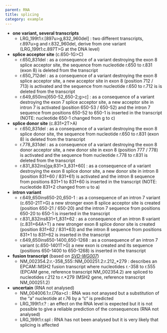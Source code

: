 ```yaml
---
parent: RNA
title: splicing
category: example
---
```


*	**one variant, several transcripts**
	*	LRG\_199t1:r.[897u>g,832_960del]
	:	two different transcripts, r.897u>g and r.832_960del, derive from one variant (LRG\_199t1:c.897T>G at the DNA level)
*	**splice acceptor site** (c.650-1G>C)
	*	r.650\_831del
	:	as a consequence of a variant destroying the exon 8 splice acceptor site, the sequence from nucleotide r.650 to r.831 (exon 8) is deleted from the transcript
	*	r.650\_712del
	:	as a consequence of a variant destroying the exon 8 splice acceptor site, a new acceptor site in exon 8 (position 712 / 713) is activated and the sequence from nucleotide r.650 to r.712 is is deleted from the transcript
	*	r.649\_650ins[650-52\_650-2;g>c]
	:	as a consequence of a variant destroying the exon 7 splice acceptor site, a new acceptor site in intron 7 is activated (position 650-53 / 650-52) and the intron 7 sequence from positions 650-52 to 650-1 is inserted in the transcript (NOTE: nucleotide 650-1 changed from g to c)
*	**splice donor site** (c.831+2T>A)
	*	r.650\_831del
	:	as a consequence of a variant destroying the exon 8 splice donor site, the sequence from nucleotide r.650 to r.831 (exon 8) is deleted from the transcript
	*	r.778\_831del
	:	as a consequence of a variant destroying the exon 8 donor acceptor site, a new donor site in exon 8 (position 777 / 778) is activated and the sequence from nucleotide r.778 to r.831 is deleted from the transcript
	*	r.831\_832ins[ga;831+3\_831+60]
	:	as a consequence of a variant destroying the exon 8 splice donor site, a new donor site in intron 8 (position 831+60 / 831+61) is activated and the intron 8 sequence from positions 831+1 to 831+60 is inserted in the transcript (NOTE: nucleotide 831+2 changed from u to a)
*	**intron variant**
	*	r.649\_650ins650-20\_650-1
	:	as a consequence of an intron 7 variant (c.650-21T>G) a new stronger exon 8 splice acceptor site is created (position 650-21 / 650-20) and the intron 7 sequence from positions 650-20 to 650-1 is inserted in the transcript
	*	r.831\_832ins831+1\_831+62
	:	as a consequence of an intron 8 variant (c.831+64A>T) a new stronger exon 8 splice donor site is created (position 831+62 / 831+63) and the intron 8 sequence from positions 831+1 to 831+62 is inserted in the transcript
	*	r.649\_650ins650-1400\_650-1268
	:	as a consequence of an intron 7 variant (c.650-1401T>G) a new exon is created and its sequence (positions 650-1400 to 650-1268) is inserted in the transcript
*	**fusion transcript** (based on [_SVD-WG007_](/bg-material/consultation/svd-wg007/)) 
	*	NM\_002354.2:r.-358\_555::NM\_000251.2:r.212\_\*279
	:	describes an EPCAM::MSH2 fusion transcript where nucleotides r.-358 to r.555 (EPCAM gene, reference transcript NM\_002354.2) are spliced to nucleotides r.212 to r.\*279 (MSH2 gene, reference transcript NM\_000251.2)
*	**uncertain** (RNA not analysed)
	*	NM\_004006.1:r.(76a>c)
	:	RNA was not anaysed but a substitution of the “a” nucleotide at r.76 by a “c” is predicted
	*	LRG\_199t1:r.?
	:	an effect on the RNA level is expected but it is not possible to give a reliable prediction of the consequences (RNA not analysed)
	*	LRG\_199t1:r.spl
	:	RNA has not been analysed but it is very likely that splicing is affected
